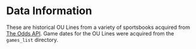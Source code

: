 # Data Information
These are historical OU Lines from a variety of sportsbooks acquired from [The Odds API](https://the-odds-api.com/). Game dates for the OU Lines were acquired from the `games_list` directory.